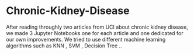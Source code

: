 # Chronic-Kidney-Disease
 After reading throughly two articles from UCI about chronic kidney disease, we made 3 Jupyter Notebooks one for each article and one dedicated for our own improvements. We tried to use different machine learning algorithms such as KNN , SVM , Decision Tree .. 

